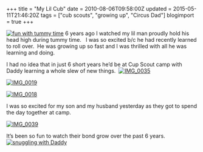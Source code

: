 +++
title = "My Lil Cub"
date = 2010-08-06T09:58:00Z
updated = 2015-05-11T21:46:20Z
tags = ["cub scouts", "growing up", "Circus Dad"]
blogimport = true 
+++

[![fun with tummy time](https://latc.s3.amazonaws.com/wp-content/uploads/2010/08/funwithtummytime.jpg "fun with tummy time")](https://latc.s3.amazonaws.com/wp-content/uploads/2010/08/funwithtummytime.jpg) 6 years ago I watched my lil man proudly hold his head high during tummy time.&#160;&#160; I was so excited b/c he had recently learned to roll over.&#160; He was growing up so fast and I was thrilled with all he was learning and doing.&#160; 

I had no idea that in just 6 short years he’d be at Cup Scout camp with Daddy learning a whole slew of new things.&#160; [![IMG_0035](https://latc.s3.amazonaws.com/wp-content/uploads/2010/08/IMG_0035.jpg "IMG_0035")](https://latc.s3.amazonaws.com/wp-content/uploads/2010/08/IMG_0035.jpg)

[![IMG_0019](https://latc.s3.amazonaws.com/wp-content/uploads/2010/08/IMG_0019.jpg "IMG_0019")](https://latc.s3.amazonaws.com/wp-content/uploads/2010/08/IMG_0019.jpg)

[![IMG_0018](https://latc.s3.amazonaws.com/wp-content/uploads/2010/08/IMG_0018.jpg "IMG_0018")](https://latc.s3.amazonaws.com/wp-content/uploads/2010/08/IMG_0018.jpg)

I was so excited for my son and my husband yesterday as they got to spend the day together at camp.

[![IMG_0039](https://latc.s3.amazonaws.com/wp-content/uploads/2010/08/IMG_0039.jpg "IMG_0039")](https://latc.s3.amazonaws.com/wp-content/uploads/2010/08/IMG_0039.jpg)

It’s been so fun to watch their bond grow over the past 6 years.[![snuggling with Daddy](https://latc.s3.amazonaws.com/wp-content/uploads/2010/08/snugglingwithDaddy.jpg "snuggling with Daddy")](https://latc.s3.amazonaws.com/wp-content/uploads/2010/08/snugglingwithDaddy.jpg)
